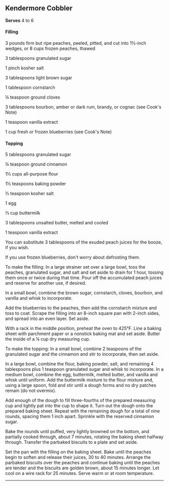 ﻿## Kendermore Cobbler

**Serves** 4 to 6

#### Filling

3 pounds firm but ripe peaches, peeled, pitted, and cut into 1½-inch wedges, or 8 cups frozen peaches, thawed

3 tablespoons granulated sugar

1 pinch kosher salt

3 tablespoons light brown sugar

1 tablespoon cornstarch

¼ teaspoon ground cloves

3 tablespoons bourbon, amber or dark rum, brandy, or cognac (see Cook's Note)

1 teaspoon vanilla extract

1 cup fresh or frozen blueberries (see Cook's Note)

#### Topping

5 tablespoons granulated sugar

¼ teaspoon ground cinnamon

1½ cups all-purpose flour

1½ teaspoons baking powder

½ teaspoon kosher salt

1 egg

⅓ cup buttermilk

3 tablespoons unsalted butter, melted and cooled

1 teaspoon vanilla extract

You can substitute 3 tablespoons of the exuded peach juices for the booze, if you wish.

If you use frozen blueberries, don't worry about defrosting them.

To make the filling: In a large strainer set over a large bowl, toss the peaches, granulated sugar, and salt and set aside to drain for 1 hour, tossing them once or twice during that time. Pour off the accumulated peach juices and reserve for another use, if desired.

In a small bowl, combine the brown sugar, cornstarch, cloves, bourbon, and vanilla and whisk to incorporate.

Add the blueberries to the peaches, then add the cornstarch mixture and toss to coat. Scrape the filling into an 8-inch square pan with 2-inch sides, and spread into an even layer. Set aside.

With a rack in the middle position, preheat the oven to 425°F. Line a baking sheet with parchment paper or a nonstick baking mat and set aside. Butter the inside of a ¼ cup dry measuring cup.

To make the topping: In a small bowl, combine 2 teaspoons of the granulated sugar and the cinnamon and stir to incorporate, then set aside.

In a large bowl, combine the flour, baking powder, salt, and remaining 4 tablespoons plus 1 teaspoon granulated sugar and whisk to incorporate. In a medium bowl, combine the egg, buttermilk, melted butter, and vanilla and whisk until uniform. Add the buttermilk mixture to the flour mixture and, using a large spoon, fold and stir until a dough forms and no dry patches remain (do not overmix).

Add enough of the dough to fill three-fourths of the prepared measuring cup and lightly pat into the cup to shape it. Turn out the dough onto the prepared baking sheet. Repeat with the remaining dough for a total of nine rounds, spacing them 1 inch apart. Sprinkle with the reserved cinnamon sugar.

Bake the rounds until puffed, very lightly browned on the bottom, and partially cooked through, about 7 minutes, rotating the baking sheet halfway through. Transfer the parbaked biscuits to a plate and set aside.

Set the pan with the filling on the baking sheet. Bake until the peaches begin to soften and release their juices, 30 to 40 minutes. Arrange the parbaked biscuits over the peaches and continue baking until the peaches are tender and the biscuits are golden brown, about 15 minutes longer. Let cool on a wire rack for 25 minutes. Serve warm or at room temperature.

---

